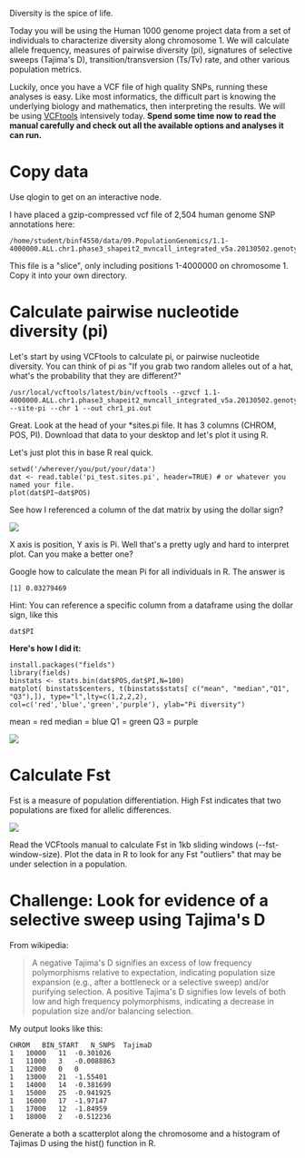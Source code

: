 Diversity is the spice of life. 

Today you will be using the Human 1000 genome project data from a set of individuals to characterize diversity along chromosome 1. We will calculate allele frequency, measures of pairwise diversity (pi), signatures of selective sweeps (Tajima's D), transition/transversion (Ts/Tv) rate, and other various population metrics. 

Luckily, once you have a VCF file of high quality SNPs, running these analyses is easy. Like most informatics, the difficult part is knowing the underlying biology and mathematics, then interpreting the results. We will be using [VCFtools](https://vcftools.github.io/man_latest.html) intensively today. **Spend some time now to read the manual carefully and check out all the available options and analyses it can run.**

# Copy data

Use qlogin to get on an interactive node. 

I have placed a gzip-compressed vcf file of 2,504 human genome SNP annotations here:
    
    /home/student/binf4550/data/09.PopulationGenomics/1.1-4000000.ALL.chr1.phase3_shapeit2_mvncall_integrated_v5a.20130502.genotypes.vcf.gz

This file is a "slice", only including positions 1-4000000 on chromosome 1. Copy it into your own directory.

# Calculate pairwise nucleotide diversity (pi)

Let's start by using VCFtools to calculate pi, or pairwise nucleotide diversity. You can think of pi as "If you grab two random alleles out of a hat, what's the probability that they are different?"

    /usr/local/vcftools/latest/bin/vcftools --gzvcf 1.1-4000000.ALL.chr1.phase3_shapeit2_mvncall_integrated_v5a.20130502.genotypes.vcf.gz --site-pi --chr 1 --out chr1_pi.out 

Great. Look at the head of your *sites.pi file. It has 3 columns (CHROM, POS, PI). Download that data to your desktop and let's plot it using R. 

Let's just plot this in base R real quick.

    setwd('/wherever/you/put/your/data')
    dat <- read.table('pi_test.sites.pi', header=TRUE) # or whatever you named your file.
    plot(dat$PI~dat$POS)

See how I referenced a column of the dat matrix by using the dollar sign?

![](http://i.imgur.com/2GI24Gb.jpg)

X axis is position, Y axis is Pi. Well that's a pretty ugly and hard to interpret plot. Can you make a better one?

Google how to calculate the mean Pi for all individuals in R. The answer is 
    
    [1] 0.03279469

Hint: You can reference a specific column from a dataframe using the dollar sign, like this

    dat$PI


**Here's how I did it:**

    install.packages("fields")
    library(fields)
    binstats <- stats.bin(dat$POS,dat$PI,N=100)
    matplot( binstats$centers, t(binstats$stats[ c("mean", "median","Q1", "Q3"),]), type="l",lty=c(1,2,2,2), col=c('red','blue','green','purple'), ylab="Pi diversity")
    
mean = red
median = blue
Q1 = green
Q3 = purple

![](http://i.imgur.com/Z1yiVr9.png)


# Calculate Fst 

Fst is a measure of population differentiation. High Fst indicates that two populations are fixed for allelic differences. 

![](http://www.nature.com/nrg/journal/v5/n8/images/nrg1401-i1.jpg)

Read the VCFtools manual to calculate Fst in 1kb sliding windows (--fst-window-size). Plot the data in R to look for any Fst "outliers" that may be under selection in a population.

# Challenge: Look for evidence of a selective sweep using Tajima's D

From wikipedia:

> A negative Tajima's D signifies an excess of low frequency polymorphisms relative to expectation, indicating population size expansion (e.g., after a bottleneck or a selective sweep) and/or purifying selection. A positive Tajima's D signifies low levels of both low and high frequency polymorphisms, indicating a decrease in population size and/or balancing selection. 

My output looks like this:

    CHROM	BIN_START	N_SNPS	TajimaD
    1	10000	11	-0.301026
    1	11000	3	-0.0088863
    1	12000	0	0
    1	13000	21	-1.55401
    1	14000	14	-0.381699
    1	15000	25	-0.941925
    1	16000	17	-1.97147
    1	17000	12	-1.84959
    1	18000	2	-0.512236

Generate a both a scatterplot along the chromosome and a histogram of Tajimas D using the hist() function in R. 